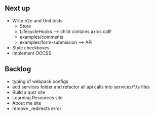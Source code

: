 ## Next up
- Write e2e and Unit tests
  - Store
  - LifecycleHooks --> child contains axios call!
  - examples/comments
  - examples/form-submission --> API
- Style checkboxes
- Implement OOCSS

## Backlog
- typing of webpack configs
- add services folder and refactor all api calls into services/*.ts files
- Build a quiz site
- Learning Resources site
- About me site
- remove _redirects error
